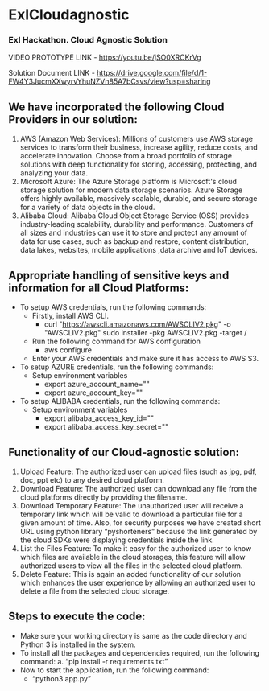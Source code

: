 # ExlCloudagnostic
### Exl Hackathon. Cloud Agnostic Solution
VIDEO PROTOTYPE LINK - https://youtu.be/jSO0XRCKrVg

Solution Document LINK - https://drive.google.com/file/d/1-FW4Y3JucmXXwyrvYhuNZVn85A7bCsvs/view?usp=sharing

## We have incorporated the following Cloud Providers in our solution:

1. AWS (Amazon Web Services): Millions of customers use AWS storage services to transform their business, increase agility, reduce costs, and accelerate innovation. Choose from a broad portfolio of
storage solutions with deep functionality for storing, accessing, protecting, and analyzing your data.
2. Microsoft Azure: The Azure Storage platform is Microsoft's cloud storage solution for modern data storage scenarios. Azure Storage offers highly available, massively scalable, durable, and secure storage for a variety of data objects in the cloud.
3. Alibaba Cloud: Alibaba Cloud Object Storage Service (OSS) provides industry-leading scalability, durability and performance. Customers of all sizes and industries can use it to store and protect any amount of data for use cases, such as backup and restore, content
distribution, data lakes, websites, mobile applications ,data archive and IoT devices.

## Appropriate handling of sensitive keys and information for all Cloud Platforms:

- To setup AWS credentials, run the following commands: 
  - Firstly, install AWS CLI.
    - curl "https://awscli.amazonaws.com/AWSCLIV2.pkg" -o "AWSCLIV2.pkg" sudo installer -pkg AWSCLIV2.pkg -target /
  - Run the following command for AWS configuration 
    - aws configure
  - Enter your AWS credentials and make sure it has access to AWS S3.
- To setup AZURE credentials, run the following commands: 
  - Setup environment variables
    - export azure_account_name="<account-name>"
    - export azure_account_key="<account-key>"
- To setup ALIBABA credentials, run the following commands: 
  - Setup environment variables
    - export alibaba_access_key_id="<access-key-id>"
    - export alibaba_access_key_secret="<access-key-secret>"

## Functionality of our Cloud-agnostic solution:

1. Upload Feature: The authorized user can upload files (such as jpg, pdf, doc, ppt etc) to any desired cloud platform.
2. Download Feature: The authorized user can download any file from the cloud platforms directly by providing the filename.
3. Download Temporary Feature: The unauthorized user will receive a temporary link which will be valid to download a particular file for a given amount of time. Also, for security purposes we have created short URL using python library “pyshorteners” because the link generated by the cloud SDKs were displaying credentials inside the link.
4. List the Files Feature: To make it easy for the authorized user to know which files are available in the cloud storages, this feature will allow authorized users to view all the files in the selected cloud platform.
5. Delete Feature: This is again an added functionality of our solution which enhances the user experience by allowing an authorized user to delete a file from the selected cloud storage.


## Steps to execute the code:

- Make sure your working directory is same as the code directory and Python 3 is installed in the system.
- To install all the packages and dependencies required, run the following command: a. “pip install -r requirements.txt”
- Now to start the application, run the following command:
  - “python3 app.py”
